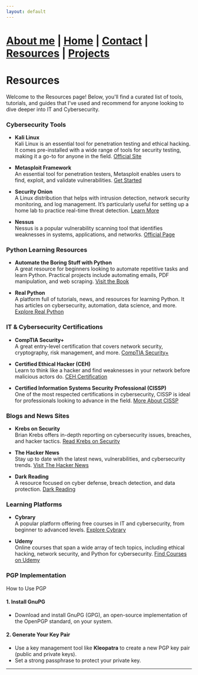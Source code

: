 ```yaml
---
layout: default
---
```


#  [About me](./aboutme.html) | [Home](./index.html) | [Contact](./contactinfo.html) | [Resources](./resources.html) | [Projects](./projects.html)

# Resources

Welcome to the Resources page! Below, you'll find a curated list of tools, tutorials, and guides that I’ve used and recommend for anyone looking to dive deeper into IT and Cybersecurity.

### Cybersecurity Tools
- **Kali Linux**  
  Kali Linux is an essential tool for penetration testing and ethical hacking. It comes pre-installed with a wide range of tools for security testing, making it a go-to for anyone in the field. [Official Site](https://www.kali.org/)

- **Metasploit Framework**  
  An essential tool for penetration testers, Metasploit enables users to find, exploit, and validate vulnerabilities. [Get Started](https://www.metasploit.com/)

- **Security Onion**  
  A Linux distribution that helps with intrusion detection, network security monitoring, and log management. It’s particularly useful for setting up a home lab to practice real-time threat detection. [Learn More](https://securityonion.net/)

- **Nessus**  
  Nessus is a popular vulnerability scanning tool that identifies weaknesses in systems, applications, and networks. [Official Page](https://www.tenable.com/products/nessus)

### Python Learning Resources
- **Automate the Boring Stuff with Python**  
  A great resource for beginners looking to automate repetitive tasks and learn Python. Practical projects include automating emails, PDF manipulation, and web scraping. [Visit the Book](https://automatetheboringstuff.com/)

- **Real Python**  
  A platform full of tutorials, news, and resources for learning Python. It has articles on cybersecurity, automation, data science, and more. [Explore Real Python](https://realpython.com/)

### IT & Cybersecurity Certifications
- **CompTIA Security+**  
  A great entry-level certification that covers network security, cryptography, risk management, and more. [CompTIA Security+](https://www.comptia.org/certifications/security)

- **Certified Ethical Hacker (CEH)**  
  Learn to think like a hacker and find weaknesses in your network before malicious actors do. [CEH Certification](https://www.eccouncil.org/programs/certified-ethical-hacker-ceh/)

- **Certified Information Systems Security Professional (CISSP)**  
  One of the most respected certifications in cybersecurity, CISSP is ideal for professionals looking to advance in the field. [More About CISSP](https://www.isc2.org/Certifications/CISSP)

### Blogs and News Sites
- **Krebs on Security**  
  Brian Krebs offers in-depth reporting on cybersecurity issues, breaches, and hacker tactics. [Read Krebs on Security](https://krebsonsecurity.com/)

- **The Hacker News**  
  Stay up to date with the latest news, vulnerabilities, and cybersecurity trends. [Visit The Hacker News](https://thehackernews.com/)

- **Dark Reading**  
  A resource focused on cyber defense, breach detection, and data protection. [Dark Reading](https://www.darkreading.com/)

### Learning Platforms
- **Cybrary**  
  A popular platform offering free courses in IT and cybersecurity, from beginner to advanced levels. [Explore Cybrary](https://www.cybrary.it/)

- **Udemy**  
  Online courses that span a wide array of tech topics, including ethical hacking, network security, and Python for cybersecurity. [Find Courses on Udemy](https://www.udemy.com/)

### PGP Implementation

<div class="accordion">
    <div class="accordion-header">How to Use PGP</div>
    <div class="accordion-content">
        <h4>1. Install GnuPG</h4>
        <ul>
            <li>Download and install GnuPG (GPG), an open-source implementation of the OpenPGP standard, on your system.</li>
        </ul>
        <h4>2. Generate Your Key Pair</h4>
        <ul>
            <li>Use a key management tool like <strong>Kleopatra</strong> to create a new PGP key pair (public and private keys).</li>
            <li>Set a strong passphrase to protect your private key.</li>
        </ul>
    </div>
</div>

<script>
    const headers = document.querySelectorAll('.accordion-header');

    headers.forEach(header => {
        header.addEventListener('click', () => {
            const content = header.nextElementSibling;
            const isActive = content.style.display === 'block';

            // Close all accordion contents
            document.querySelectorAll('.accordion-content').forEach(c => c.style.display = 'none');

            // Remove 'active' class from all headers
            headers.forEach(h => h.classList.remove('active'));

            // Toggle the clicked content
            if (!isActive) {
                content.style.display = 'block';
                header.classList.add('active');
            }
        });
    });
</script>

---

